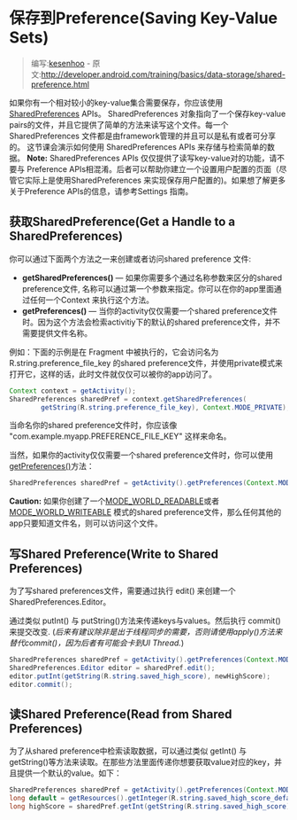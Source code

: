 # 保存到Preference(Saving Key-Value Sets)

> 编写:[kesenhoo](https://github.com/kesenhoo) - 原文:<http://developer.android.com/training/basics/data-storage/shared-preference.html>

如果你有一个相对较小的key-value集合需要保存，你应该使用[SharedPreferences](http://developer.android.com/reference/android/content/SharedPreferences.html) APIs。 SharedPreferences 对象指向了一个保存key-value pairs的文件，并且它提供了简单的方法来读写这个文件。每一个 SharedPreferences 文件都是由framework管理的并且可以是私有或者可分享的。
这节课会演示如何使用 SharedPreferences APIs 来存储与检索简单的数据。
**Note:** SharedPreferences APIs 仅仅提供了读写key-value对的功能，请不要与 Preference APIs相混淆。后者可以帮助你建立一个设置用户配置的页面（尽管它实际上是使用SharedPreferences 来实现保存用户配置的)。如果想了解更多关于Preference APIs的信息，请参考Settings 指南。

## 获取SharedPreference(Get a Handle to a SharedPreferences)

你可以通过下面两个方法之一来创建或者访问shared preference 文件:

* **getSharedPreferences()** — 如果你需要多个通过名称参数来区分的shared preference文件, 名称可以通过第一个参数来指定。你可以在你的app里面通过任何一个Context 来执行这个方法。
* **getPreferences()** — 当你的activity仅仅需要一个shared preference文件时。因为这个方法会检索activitiy下的默认的shared preference文件，并不需要提供文件名称。

例如：下面的示例是在 Fragment 中被执行的，它会访问名为 R.string.preference_file_key 的shared preference文件，并使用private模式来打开它，这样的话，此时文件就仅仅可以被你的app访问了。

```java
Context context = getActivity();
SharedPreferences sharedPref = context.getSharedPreferences(
        getString(R.string.preference_file_key), Context.MODE_PRIVATE);
```

当命名你的shared preference文件时，你应该像 "com.example.myapp.PREFERENCE_FILE_KEY" 这样来命名。

当然，如果你的activity仅仅需要一个shared preference文件时，你可以使用[getPreferences()](http://developer.android.com/reference/android/app/Activity.html#getPreferences(int))方法：

```java
SharedPreferences sharedPref = getActivity().getPreferences(Context.MODE_PRIVATE);
```

**Caution:** 如果你创建了一个[MODE_WORLD_READABLE](http://developer.android.com/reference/android/content/Context.html#MODE_WORLD_READABLE)或者[MODE_WORLD_WRITEABLE](http://developer.android.com/reference/android/content/Context.html#MODE_WORLD_WRITEABLE) 模式的shared preference文件，那么任何其他的app只要知道文件名，则可以访问这个文件。

## 写Shared Preference(Write to Shared Preferences)

为了写shared preferences文件，需要通过执行 edit() 来创建一个 SharedPreferences.Editor。

通过类似 putInt() 与 putString()方法来传递keys与values。然后执行 commit() 来提交改变. (*后来有建议除非是出于线程同步的需要，否则请使用apply()方法来替代commit()，因为后者有可能会卡到UI Thread.*)

```java
SharedPreferences sharedPref = getActivity().getPreferences(Context.MODE_PRIVATE);
SharedPreferences.Editor editor = sharedPref.edit();
editor.putInt(getString(R.string.saved_high_score), newHighScore);
editor.commit();
```

## 读Shared Preference(Read from Shared Preferences)

为了从shared preference中检索读取数据，可以通过类似 getInt() 与 getString()等方法来读取。在那些方法里面传递你想要获取value对应的key，并且提供一个默认的value。如下：

```java
SharedPreferences sharedPref = getActivity().getPreferences(Context.MODE_PRIVATE);
long default = getResources().getInteger(R.string.saved_high_score_default));
long highScore = sharedPref.getInt(getString(R.string.saved_high_score), default);
```
